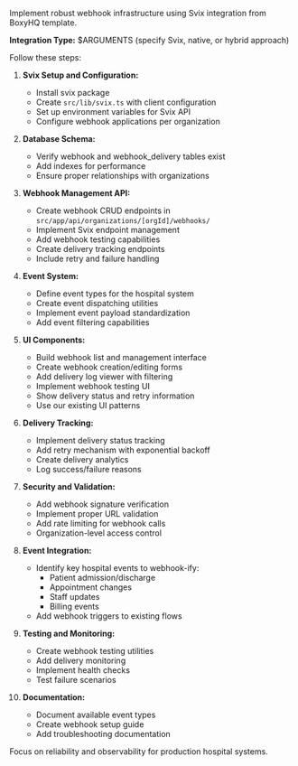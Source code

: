Implement robust webhook infrastructure using Svix integration from BoxyHQ template.

**Integration Type:** $ARGUMENTS (specify Svix, native, or hybrid approach)

Follow these steps:

1. **Svix Setup and Configuration:**
   - Install svix package
   - Create `src/lib/svix.ts` with client configuration
   - Set up environment variables for Svix API
   - Configure webhook applications per organization

2. **Database Schema:**
   - Verify webhook and webhook_delivery tables exist
   - Add indexes for performance
   - Ensure proper relationships with organizations

3. **Webhook Management API:**
   - Create webhook CRUD endpoints in `src/app/api/organizations/[orgId]/webhooks/`
   - Implement Svix endpoint management
   - Add webhook testing capabilities
   - Create delivery tracking endpoints
   - Include retry and failure handling

4. **Event System:**
   - Define event types for the hospital system
   - Create event dispatching utilities
   - Implement event payload standardization
   - Add event filtering capabilities

5. **UI Components:**
   - Build webhook list and management interface
   - Create webhook creation/editing forms
   - Add delivery log viewer with filtering
   - Implement webhook testing UI
   - Show delivery status and retry information
   - Use our existing UI patterns

6. **Delivery Tracking:**
   - Implement delivery status tracking
   - Add retry mechanism with exponential backoff
   - Create delivery analytics
   - Log success/failure reasons

7. **Security and Validation:**
   - Add webhook signature verification
   - Implement proper URL validation
   - Add rate limiting for webhook calls
   - Organization-level access control

8. **Event Integration:**
   - Identify key hospital events to webhook-ify:
     - Patient admission/discharge
     - Appointment changes
     - Staff updates
     - Billing events
   - Add webhook triggers to existing flows

9. **Testing and Monitoring:**
   - Create webhook testing utilities
   - Add delivery monitoring
   - Implement health checks
   - Test failure scenarios

10. **Documentation:**
    - Document available event types
    - Create webhook setup guide
    - Add troubleshooting documentation

Focus on reliability and observability for production hospital systems.
